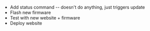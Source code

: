 * Add status command -- doesn't do anything, just triggers update
* Flash new firmware
* Test with new website + firmware
* Deploy website